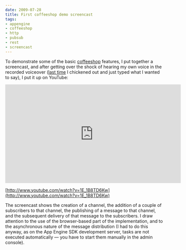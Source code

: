```yaml
---
date: 2009-07-28
title: First coffeeshop demo screencast
tags:
- appengine
- coffeeshop
- http
- pubsub
- rest
- screencast
---
```



To demonstrate some of the basic [coffeeshop](http://wiki.github.com/qmacro/coffeeshop) features, I put together a screencast, and after getting over the shock of hearing my own voice in the recorded voiceover ([last time](https://www.sdn.sap.com/irj/scn/weblogs?blog=/pub/wlg/1669) I chickened out and just typed what I wanted to say), I put it up on YouTube:

<iframe width="560" height="315" src="https://www.youtube.com/embed/1E_1B8TD6Kw?si=6qumn4Rmc5HJ5--i" title="YouTube video player" frameborder="0" allow="accelerometer; autoplay; clipboard-write; encrypted-media; gyroscope; picture-in-picture; web-share" referrerpolicy="strict-origin-when-cross-origin" allowfullscreen></iframe>

[http://www.youtube.com/watch?v=1E_1B8TD6Kw](http://www.youtube.com/watch?v=1E_1B8TD6Kw)

The screencast shows the creation of a channel, the addition of a couple of subscribers to that channel, the publishing of a message to that channel, and the subsequent delivery of that message to the subscribers. I draw attention to the use of the browser-based part of the implementation, and to the asynchronous nature of the message distribution (I had to do this anyway, as on the App Engine SDK development server, tasks are not executed automatically — you have to start them manually in the admin console).

